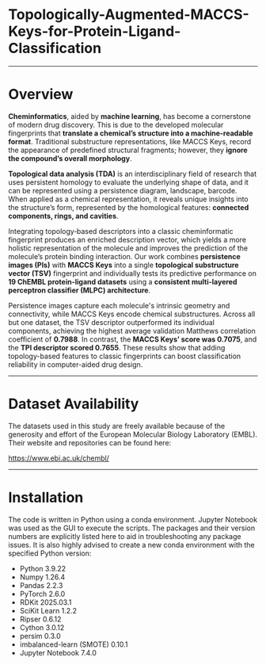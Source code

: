 # **Topologically-Augmented-MACCS-Keys-for-Protein-Ligand-Classification**

---


# **Overview**


**Cheminformatics**, aided by **machine learning**, has become a cornerstone of modern drug discovery. This is due to the developed molecular fingerprints that **translate a chemical’s structure into a machine-readable format**. Traditional substructure representations, like MACCS Keys, record the appearance of predefined structural fragments; however, they **ignore the compound’s overall morphology**. 
  
**Topological data analysis (TDA)** is an interdisciplinary field of research that uses persistent homology to evaluate the underlying shape of data, and it can be represented using a persistence diagram, landscape, barcode. When applied as a chemical representation, it reveals unique insights into the structure’s form, represented by the homological features: **connected components, rings, and cavities**. 
  
Integrating topology‐based descriptors into a classic cheminformatic fingerprint produces an enriched description vector, which yields a more holistic representation of the molecule and improves the prediction of the molecule’s protein binding interaction. Our work combines **persistence images (PIs)** with **MACCS Keys** into a single **topological substructure vector (TSV)** fingerprint and individually tests its predictive performance on **19 ChEMBL protein-ligand datasets** using a **consistent multi-layered perceptron classifier (MLPC) architecture**. 
  
Persistence images capture each molecule's intrinsic geometry and connectivity, while MACCS Keys encode chemical substructures. Across all but one dataset, the TSV descriptor outperformed its individual components, achieving the highest average validation Matthews correlation coefficient of **0.7988**. In contrast, the **MACCS Keys’ score was 0.7075**, and the **TPI descriptor scored 0.7655**. These results show that adding topology-based features to classic fingerprints can boost classification reliability in computer-aided drug design.


---


# **Dataset Availability**
The datasets used in this study are freely available because of the generosity and effort of the European Molecular Biology Laboratory (EMBL). Their website and repositories can be found here:

https://www.ebi.ac.uk/chembl/


---
# **Installation**


The code is written in Python using a conda environment. Jupyter Notebook was used as the GUI to execute the scripts. The packages and their version numbers are explicitly listed here to aid in troubleshooting any package issues. It is also highly advised to create a new conda environment with the specified Python version:



- Python 3.9.22
- Numpy 1.26.4
- Pandas 2.2.3
- PyTorch 2.6.0
- RDKit 2025.03.1
- SciKit Learn 1.2.2
- Ripser 0.6.12
- Cython 3.0.12
- persim 0.3.0
- imbalanced-learn (SMOTE) 0.10.1
- Jupyter Notebook 7.4.0
  

